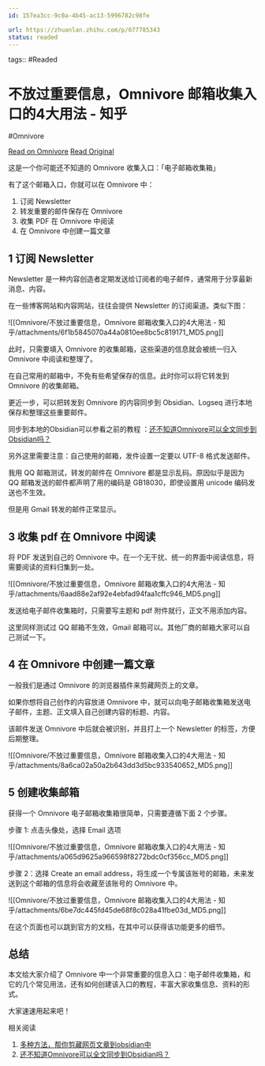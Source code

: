 ```yaml
---
id: 157ea3cc-9c0a-4b45-ac13-5996782c98fe

url: https://zhuanlan.zhihu.com/p/677785343
status: readed
---
```



tags::  #Readed 

# 不放过重要信息，Omnivore 邮箱收集入口的4大用法 - 知乎
#Omnivore

[Read on Omnivore](https://omnivore.app/me/omnivore-4-18f638d57f9)
[Read Original](https://zhuanlan.zhihu.com/p/677785343)

这是一个你可能还不知道的 Omnivore 收集入口：「电子邮箱收集箱」

有了这个邮箱入口，你就可以在 Omnivore 中：

1. 订阅 Newsletter
2. 转发重要的邮件保存在 Omnivore
3. 收集 PDF 在 Omnivore 中阅读
4. 在 Omnivore 中创建一篇文章

## 1 订阅 Newsletter 

Newsletter 是一种内容创造者定期发送给订阅者的电子邮件，通常用于分享最新消息、内容。

在一些博客网站和内容网站，往往会提供 Newsletter 的订阅渠道。类似下图： 

![[Omnivore/不放过重要信息，Omnivore 邮箱收集入口的4大用法 - 知乎/attachments/6f1b5845070a44a0810ee8bc5c819171_MD5.png]]

此时，只需要填入 Omnivore 的收集邮箱，这些渠道的信息就会被统一归入 Omnivore 中阅读和整理了。

在自己常用的邮箱中，不免有些希望保存的信息。此时你可以将它转发到 Omnivore 的收集邮箱。

更近一步，可以把转发到 Omnivore 的内容同步到 Obsidian、Logseq 进行本地保存和整理这些重要邮件。

同步到本地的Obsidian可以参看之前的教程 ：[还不知道Omnivore可以全文同步到Obsidian吗？](https://link.zhihu.com/?target=http%3A//mp.weixin.qq.com/s%3F%5F%5Fbiz%3DMzkzMDAwMTA4MA%3D%3D%26mid%3D2247484798%26idx%3D1%26sn%3D244cf1c1ec2cd1d6b96a2c8ae1395c9d%26chksm%3Dc201bca9f57635bf0f48acdf4342289fc413370c32639ffa474c99548e5bf22c1148eda18ece%26scene%3D21%23wechat%5Fredirect)

另外这里需要注意：自己使用的邮箱，发件设置一定要以 UTF-8 格式发送邮件。

我用 QQ 邮箱测试，转发的邮件在 Omnivore 都是显示乱码。原因似乎是因为 QQ 邮箱发送的邮件都声明了用的编码是 GB18030，即使设置用 unicode 编码发送也不生效。

但是用 Gmail 转发的邮件正常显示。

## 3 收集 pdf 在 Omnivore 中阅读

将 PDF 发送到自己的 Omnivore 中。在一个无干扰、统一的界面中阅读信息，将需要阅读的资料归集到一处。

![[Omnivore/不放过重要信息，Omnivore 邮箱收集入口的4大用法 - 知乎/attachments/6aad88e2af92e4ebfad94faa1cffc946_MD5.png]]

发送给电子邮件收集箱时，只需要写主题和 pdf 附件就行，正文不用添加内容。

这里同样测试过 QQ 邮箱不生效，Gmail 邮箱可以。其他厂商的邮箱大家可以自己测试一下。

## 4 在 Omnivore 中创建一篇文章

一般我们是通过 Omnivore 的浏览器插件来剪藏网页上的文章。

如果你想将自己创作的内容放进 Omnivore 中，就可以向电子邮箱收集箱发送电子邮件，主题、正文填入自己创建内容的标题、内容。

该邮件发送 Omnivore 中后就会被识别，并且打上一个 Newsletter 的标签，方便后期整理。

![[Omnivore/不放过重要信息，Omnivore 邮箱收集入口的4大用法 - 知乎/attachments/8a6ca02a50a2b643dd3d5bc933540652_MD5.png]]

## 5 创建收集邮箱

获得一个 Omnivore 电子邮箱收集箱很简单，只需要遵循下面 2 个步骤。

步骤 1: 点击头像处，选择 Email 选项 

![[Omnivore/不放过重要信息，Omnivore 邮箱收集入口的4大用法 - 知乎/attachments/a065d9625a966598f8272bdc0cf356cc_MD5.png]]

步骤 2：选择 Create an email address，将生成一个专属该账号的邮箱，未来发送到这个邮箱的信息将会收藏至该账号的 Omnivore 中。

![[Omnivore/不放过重要信息，Omnivore 邮箱收集入口的4大用法 - 知乎/attachments/6be7dc445fd45de68f8c028a41fbe03d_MD5.png]]

在这个页面也可以跳到官方的文档，在其中可以获得该功能更多的细节。

## 总结

本文给大家介绍了 Omnivore 中一个非常重要的信息入口：电子邮件收集箱，和它的几个常见用法，还有如何创建该入口的教程，丰富大家收集信息、资料的形式。

大家速速用起来吧！

相关阅读

1. [ 多种方法，帮你剪藏网页文章到obsidian中](https://link.zhihu.com/?target=http%3A//mp.weixin.qq.com/s%3F%5F%5Fbiz%3DMzkzMDAwMTA4MA%3D%3D%26mid%3D2247484401%26idx%3D1%26sn%3Ddf5e301d94ac8c7341a390f18bcbb478%26chksm%3Dc201ba26f576333085ce9ecf80728d15b15db356c9f627b684b6ba967d20b97ac112d2bee994%26scene%3D21%23wechat%5Fredirect)
2. [ 还不知道Omnivore可以全文同步到Obsidian吗？](https://link.zhihu.com/?target=http%3A//mp.weixin.qq.com/s%3F%5F%5Fbiz%3DMzkzMDAwMTA4MA%3D%3D%26mid%3D2247484798%26idx%3D1%26sn%3D244cf1c1ec2cd1d6b96a2c8ae1395c9d%26chksm%3Dc201bca9f57635bf0f48acdf4342289fc413370c32639ffa474c99548e5bf22c1148eda18ece%26scene%3D21%23wechat%5Fredirect)

